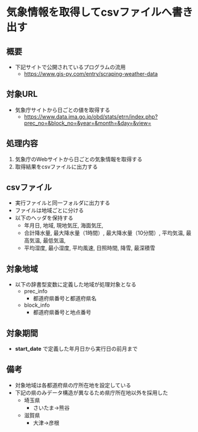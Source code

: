# 気象情報を取得してcsvファイルへ書き出す

## 概要
* 下記サイトで公開されているプログラムの流用
  * https://www.gis-py.com/entry/scraping-weather-data

## 対象URL
* 気象庁サイトから日ごとの値を取得する
  * https://www.data.jma.go.jp/obd/stats/etrn/index.php?prec_no=&block_no=&year=&month=&day=&view=

## 処理内容
1. 気象庁のWebサイトから日ごとの気象情報を取得する
2. 取得結果をcsvファイルに出力する

## csvファイル
* 実行ファイルと同一フォルダに出力する
* ファイルは地域ごとに分ける
* 以下のヘッダを保持する
  * 年月日, 地域, 現地気圧, 海面気圧,
  * 合計降水量, 最大降水量（1時間）, 最大降水量（10分間）, 平均気温, 最高気温, 最低気温,
  * 平均湿度, 最小湿度, 平均風速, 日照時間, 降雪, 最深積雪

## 対象地域
* 以下の辞書型変数に定義した地域が処理対象となる
  * prec_info
    * 都道府県番号と都道府県名
  * block_info
    * 都道府県番号と地点番号

## 対象期間
* __start_date__ で定義した年月日から実行日の前月まで

## 備考
* 対象地域は各都道府県の庁所在地を設定している
* 下記の県のみデータ構造が異なるため県庁所在地以外を採用した
  * 埼玉県
    * さいたま→熊谷
  * 滋賀県
    * 大津→彦根
